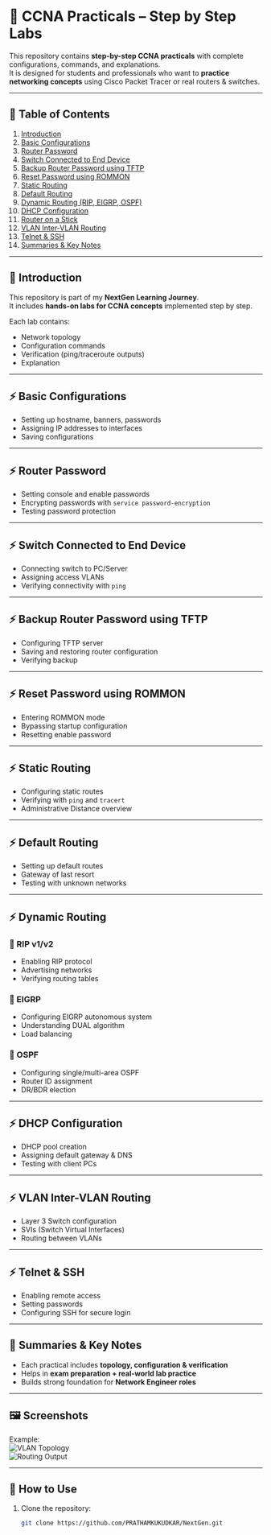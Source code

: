 # 🚀 CCNA Practicals – Step by Step Labs

This repository contains **step-by-step CCNA practicals** with complete configurations, commands, and explanations.  
It is designed for students and professionals who want to **practice networking concepts** using Cisco Packet Tracer or real routers & switches.

---

## 📑 Table of Contents

1. [Introduction](#-introduction)  
2. [Basic Configurations](#-basic-configurations)  
3. [Router Password](#-router-password)  
4. [Switch Connected to End Device](#-switch-connected-to-end-device)  
5. [Backup Router Password using TFTP](#-backup-router-password-using-tftp)  
6. [Reset Password using ROMMON](#-reset-password-using-rommon)    
8. [Static Routing](#-static-routing)  
9. [Default Routing](#-default-routing)  
10. [Dynamic Routing (RIP, EIGRP, OSPF)](#-dynamic-routing)  
11. [DHCP Configuration](#-dhcp-configuration)  
12. [Router on a Stick](#-router-on-a-stick)  
13. [VLAN Inter-VLAN Routing](#-vlan-inter-vlan-routing)  
14. [Telnet & SSH](#-telnet--ssh)  
15. [Summaries & Key Notes](#-summaries--key-notes)  

---

## 📌 Introduction

This repository is part of my **NextGen Learning Journey**.  
It includes **hands-on labs for CCNA concepts** implemented step by step.  

Each lab contains:  
- Network topology  
- Configuration commands  
- Verification (ping/traceroute outputs)  
- Explanation  

---

## ⚡ Basic Configurations

- Setting up hostname, banners, passwords  
- Assigning IP addresses to interfaces  
- Saving configurations  

---

## ⚡ Router Password

- Setting console and enable passwords  
- Encrypting passwords with `service password-encryption`  
- Testing password protection  

---

## ⚡ Switch Connected to End Device

- Connecting switch to PC/Server  
- Assigning access VLANs  
- Verifying connectivity with `ping`  

---

## ⚡ Backup Router Password using TFTP

- Configuring TFTP server  
- Saving and restoring router configuration  
- Verifying backup  

---

## ⚡ Reset Password using ROMMON

- Entering ROMMON mode  
- Bypassing startup configuration  
- Resetting enable password  

---


## ⚡ Static Routing

- Configuring static routes  
- Verifying with `ping` and `tracert`  
- Administrative Distance overview  

---

## ⚡ Default Routing

- Setting up default routes  
- Gateway of last resort  
- Testing with unknown networks  

---

## ⚡ Dynamic Routing

### 🔹 RIP v1/v2  
- Enabling RIP protocol  
- Advertising networks  
- Verifying routing tables  

### 🔹 EIGRP  
- Configuring EIGRP autonomous system  
- Understanding DUAL algorithm  
- Load balancing  

### 🔹 OSPF  
- Configuring single/multi-area OSPF  
- Router ID assignment  
- DR/BDR election  

---

## ⚡ DHCP Configuration

- DHCP pool creation  
- Assigning default gateway & DNS  
- Testing with client PCs  

---


## ⚡ VLAN Inter-VLAN Routing

- Layer 3 Switch configuration  
- SVIs (Switch Virtual Interfaces)  
- Routing between VLANs  

---

## ⚡ Telnet & SSH

- Enabling remote access  
- Setting passwords  
- Configuring SSH for secure login  

---

## 📒 Summaries & Key Notes

- Each practical includes **topology, configuration & verification**  
- Helps in **exam preparation + real-world lab practice**  
- Builds strong foundation for **Network Engineer roles**  

---

## 🖼️ Screenshots

Example:  
![VLAN Topology](https://github.com/user-attachments/assets/49fcdc38-7d4b-4c43-a9c5-ae7354773ec0)  
![Routing Output](https://github.com/user-attachments/assets/974f7f95-7c11-4755-abb5-878b0491609a)  

---

## 🎯 How to Use

1. Clone the repository:
   ```bash
   git clone https://github.com/PRATHAMKUKUDKAR/NextGen.git

